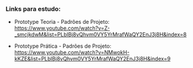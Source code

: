 ### Links para estudo:
- Prototype Teoria - Padrões de Projeto: https://www.youtube.com/watch?v=Z-_smcjkdwM&list=PLbIBj8vQhvm0VY5YrMrafWaQY2EnJ3j8H&index=8

- Prototype Prática - Padrões de Projeto: https://www.youtube.com/watch?v=NMwokH-kKZE&list=PLbIBj8vQhvm0VY5YrMrafWaQY2EnJ3j8H&index=9
